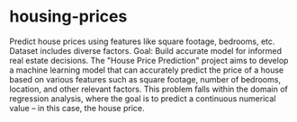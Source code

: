# housing-prices
Predict house prices using features like square footage, bedrooms, etc. Dataset includes diverse factors. Goal: Build accurate model for informed real estate decisions.
The "House Price Prediction" project aims to develop a machine learning model that can accurately predict the price of a house based on various features such as square footage, number of bedrooms, location, and other relevant factors. This problem falls within the domain of regression analysis, where the goal is to predict a continuous numerical value – in this case, the house price.
